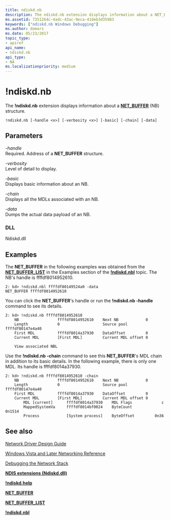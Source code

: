 ```yaml
---
title: ndiskd.nb
description: The ndiskd.nb extension displays information about a NET_BUFFER (NB) structure.
ms.assetid: 7351264c-4adc-43ac-9eca-41deb3d35983
keywords: ["ndiskd.nb Windows Debugging"]
ms.author: domars
ms.date: 05/23/2017
topic_type:
- apiref
api_name:
- ndiskd.nb
api_type:
- NA
ms.localizationpriority: medium
---
```


# !ndiskd.nb


The **!ndiskd.nb** extension displays information about a [**NET\_BUFFER**](https://msdn.microsoft.com/windows/hardware/drivers/network/net-buffer-structure) (NB) structure.

```console
!ndiskd.nb [-handle <x>] [-verbosity <x>] [-basic] [-chain] [-data] 
```

## <span id="Parameters"></span><span id="parameters"></span><span id="PARAMETERS"></span>Parameters


<span id="_______-handle______"></span><span id="_______-HANDLE______"></span> *-handle*   
Required. Address of a **NET\_BUFFER** structure.

<span id="_______-verbosity______"></span><span id="_______-VERBOSITY______"></span> *-verbosity*   
Level of detail to display.

<span id="_______-basic______"></span><span id="_______-BASIC______"></span> *-basic*   
Displays basic information about an NB.

<span id="_______-chain______"></span><span id="_______-CHAIN______"></span> *-chain*   
Displays all the MDLs associated with an NB.

<span id="_______-data______"></span><span id="_______-DATA______"></span> *-data*   
Dumps the actual data payload of an NB.

### <span id="DLL"></span><span id="dll"></span>DLL

Ndiskd.dll

Examples
--------

The **NET\_BUFFER** in the following examples was obtained from the [**NET\_BUFFER\_LIST**](https://msdn.microsoft.com/windows/hardware/drivers/network/net-buffer-list-structure) in the Examples section of the [**!ndiskd.nbl**](-ndiskd-nbl.md) topic. The NB's handle is ffffdf8014952610.

```console
2: kd> !ndiskd.nbl ffffdf80149524a0 -data
NET_BUFFER ffffdf8014952610
```

You can click the **NET\_BUFFER**'s handle or run the **!ndiskd.nb -handle** command to see its details.

```console
2: kd> !ndiskd.nb ffffdf8014952610
    NB                 ffffdf8014952610    Next NB            0
    Length             0                   Source pool        ffffdf80147e4a40
    First MDL          ffffdf8014a37930    DataOffset         0
    Current MDL        [First MDL]         Current MDL offset 0

    View associated NBL
```

Use the **!ndiskd.nb -chain** command to see this **NET\_BUFFER**'s MDL chain in addition to its basic details. In the following example, there is only one MDL. Its handle is ffffdf8014a37930.

```console
2: kd> !ndiskd.nb ffffdf8014952610 -chain
    NB                 ffffdf8014952610    Next NB            0
    Length             0                   Source pool        ffffdf80147e4a40
    First MDL          ffffdf8014a37930    DataOffset         0
    Current MDL        [First MDL]         Current MDL offset 0
        MDL [current]      ffffdf8014a37930    MDL Flags             c
        MappedSystemVa     ffffdf8014bf0024    ByteCount          0n1514
        Process            [System process]    ByteOffset         0n36  
```

## <span id="see_also"></span>See also


[Network Driver Design Guide](https://msdn.microsoft.com/windows/hardware/drivers/network/index)

[Windows Vista and Later Networking Reference](https://msdn.microsoft.com/library/windows/hardware/ff571081)

[Debugging the Network Stack](https://go.microsoft.com/fwlink/p/?linkid=845311)

[**NDIS extensions (Ndiskd.dll)**](ndis-extensions--ndiskd-dll-.md)

[**!ndiskd.help**](-ndiskd-help.md)

[**NET\_BUFFER**](https://msdn.microsoft.com/windows/hardware/drivers/network/net-buffer-structure)

[**NET\_BUFFER\_LIST**](https://msdn.microsoft.com/windows/hardware/drivers/network/net-buffer-list-structure)

[**!ndiskd.nbl**](-ndiskd-nbl.md)

 

 






